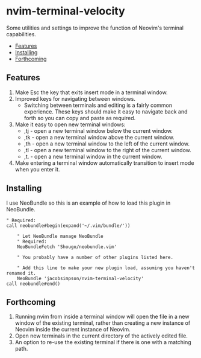 # nvim-terminal-velocity

Some utilities and settings to improve the function of Neovim's terminal
capabilities.

- [Features](#features)
- [Installing](#installing)
- [Forthcoming](#forthcoming)

## <a id="features"></a>Features

1. Make Esc the key that exits insert mode in a terminal window.
1. Improved keys for navigating between windows.
    - Switching between terminals and editing is a fairly common experience.
      These keys should make it easy to navigate back and forth so you can copy
      and paste as required.
1. Make it easy to open new terminal windows:
    - ,tj - open a new terminal window below the current window.
    - ,tk - open a new terminal window above the current window.
    - ,th - open a new terminal window to the left of the current window.
    - ,tl - open a new terminal window to the right of the current window.
    - ,t. - open a new terminal window in the current window.
1. Make entering a terminal window automatically transition to insert mode when
   you enter it.

## <a id="installing"></a>Installing

I use NeoBundle so this is an example of how to load this plugin in NeoBundle.

```VimL
" Required:
call neobundle#begin(expand('~/.vim/bundle/'))

    " Let NeoBundle manage NeoBundle
    " Required:
    NeoBundleFetch 'Shougo/neobundle.vim'

    " You probably have a number of other plugins listed here.

    " Add this line to make your new plugin load, assuming you haven't renamed it.
    NeoBundle 'jacobsimpson/nvim-terminal-velocity'
call neobundle#end()
```

## <a id="forthcoming"></a>Forthcoming

1. Running nvim from inside a terminal window will open the file in a new
   window of the existing terminal, rather than creating a new instance of
   Neovim inside the current instance of Neovim.
1. Open new terminals in the current directory of the actively edited file.
1. An option to re-use the existing terminal if there is one with a matching
   path.


